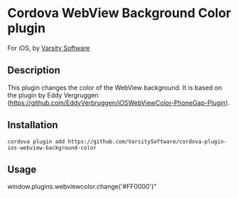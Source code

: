 # Cordova WebView Background Color plugin

For iOS, by [Varsity Software](https://github.com/VarsitySoftware)

## Description

This plugin changes the color of the WebView background.  It is based on the plugin by Eddy Vergruggen (https://github.com/EddyVerbruggen/iOSWebViewColor-PhoneGap-Plugin). 

## Installation

```
cordova plugin add https://github.com/VarsitySoftware/cordova-plugin-ios-webview-background-color
```

## Usage

window.plugins.webviewcolor.change('#FF0000')"

